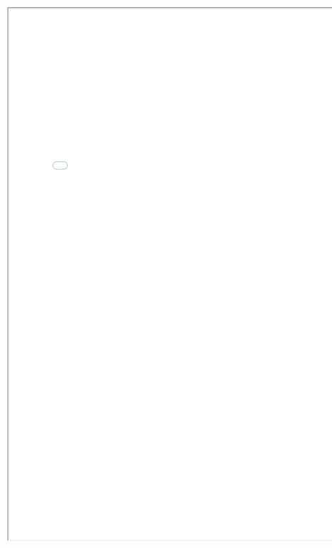 <body>
  <div>
    <iframe src="index2.html" name="targetframe" allowtransparency="true" style="background: #242424;" width="800" height="1200"></iframe>
  </div>
</body>
